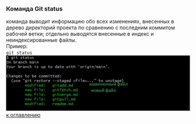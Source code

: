 ### Команда Git status  
команда выводит информацию обо всех изменениях, внесенных в дерево директорий проекта по сравнению с последним коммитом рабочей ветки; отдельно выводятся внесенные в индекс и неиндексированные файлы.  
Пример:  
`git status`  
![](./image/gitstatus.jpg)
[к оглавлению](./readme.md)